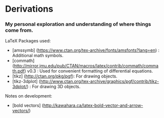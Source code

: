 # Derivations
### My personal exploration and understanding of where things come from.

LaTeX Packages used:
* [amssymb] (https://www.ctan.org/tex-archive/fonts/amsfonts?lang=en) : Additional math symbols.
* [commath] (http://mirror.jmu.edu/pub/CTAN/macros/latex/contrib/commath/commath.pdf) v0.3 : Used for convenient formatting of differential equations.
* [tikz] (http://ctan.org/pkg/pgf): For drawing objects.
* [tikz-3dplot] (http://www.ctan.org/tex-archive/graphics/pgf/contrib/tikz-3dplot/) : For drawing 3D objects.

Notes on development:
* [bold vectors] (http://kawahara.ca/latex-bold-vector-and-arrow-vectors/)
